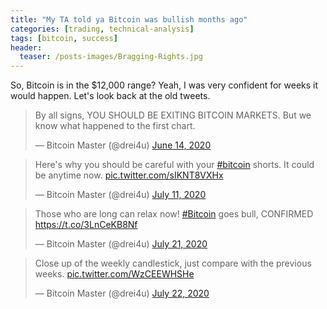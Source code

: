 ```yaml
---
title: "My TA told ya Bitcoin was bullish months ago"
categories: [trading, technical-analysis]
tags: [bitcoin, success]
header:
  teaser: /posts-images/Bragging-Rights.jpg
---
```


So, Bitcoin is in the $12,000 range? Yeah, I was very confident for weeks it would happen. Let's look back at the old tweets.

<blockquote class="twitter-tweet"><p lang="en" dir="ltr">By all signs, YOU SHOULD BE EXITING BITCOIN MARKETS. But we know what happened to the first chart.</p>&mdash; Bitcoin Master (@drei4u) <a href="https://twitter.com/drei4u/status/1272181072256593920?ref_src=twsrc%5Etfw">June 14, 2020</a></blockquote> <script async src="https://platform.twitter.com/widgets.js" charset="utf-8"></script>
<blockquote class="twitter-tweet"><p lang="en" dir="ltr">Here&#39;s why you should be careful with your <a href="https://twitter.com/hashtag/bitcoin?src=hash&amp;ref_src=twsrc%5Etfw">#bitcoin</a> shorts. It could be anytime now. <a href="https://t.co/sIKNT8VXHx">pic.twitter.com/sIKNT8VXHx</a></p>&mdash; Bitcoin Master (@drei4u) <a href="https://twitter.com/drei4u/status/1281895375742267392?ref_src=twsrc%5Etfw">July 11, 2020</a></blockquote> <script async src="https://platform.twitter.com/widgets.js" charset="utf-8"></script>
<blockquote class="twitter-tweet"><p lang="en" dir="ltr">Those who are long can relax now! <a href="https://twitter.com/hashtag/Bitcoin?src=hash&amp;ref_src=twsrc%5Etfw">#Bitcoin</a> goes bull, CONFIRMED <a href="https://t.co/3LnCeKB8Nf">https://t.co/3LnCeKB8Nf</a></p>&mdash; Bitcoin Master (@drei4u) <a href="https://twitter.com/drei4u/status/1285482540917112835?ref_src=twsrc%5Etfw">July 21, 2020</a></blockquote> <script async src="https://platform.twitter.com/widgets.js" charset="utf-8"></script>
<blockquote class="twitter-tweet"><p lang="en" dir="ltr">Close up of the weekly candlestick, just compare with the previous weeks. <a href="https://t.co/WzCEEWHSHe">pic.twitter.com/WzCEEWHSHe</a></p>&mdash; Bitcoin Master (@drei4u) <a href="https://twitter.com/drei4u/status/1286076840507891712?ref_src=twsrc%5Etfw">July 22, 2020</a></blockquote> <script async src="https://platform.twitter.com/widgets.js" charset="utf-8"></script>